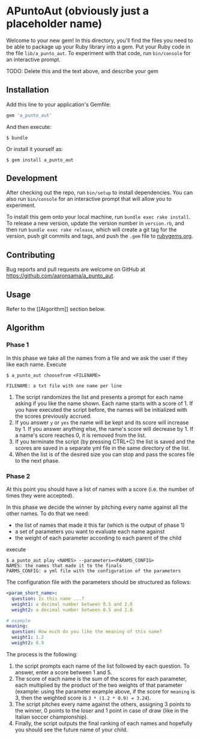 # APuntoAut (obviously just a placeholder name)

Welcome to your new gem! In this directory, you'll find the files you need to be able to package up your Ruby library into a gem. Put your Ruby code in the file `lib/a_punto_aut`. To experiment with that code, run `bin/console` for an interactive prompt.

TODO: Delete this and the text above, and describe your gem

## Installation

Add this line to your application's Gemfile:

```ruby
gem 'a_punto_aut'
```

And then execute:

    $ bundle

Or install it yourself as:

    $ gem install a_punto_aut

## Development

After checking out the repo, run `bin/setup` to install dependencies. You can also run `bin/console` for an interactive prompt that will allow you to experiment.

To install this gem onto your local machine, run `bundle exec rake install`. To release a new version, update the version number in `version.rb`, and then run `bundle exec rake release`, which will create a git tag for the version, push git commits and tags, and push the `.gem` file to [rubygems.org](https://rubygems.org).

## Contributing

Bug reports and pull requests are welcome on GitHub at https://github.com/aaronsama/a_punto_aut.

## Usage

Refer to the [[Algorithm]] section below.

## Algorithm

### Phase 1

In this phase we take all the names from a file and we ask the user if they like each name. Execute

    $ a_punto_aut choosefrom <FILENAME>

    FILENAME: a txt file with one name per line

1. The script randomizes the list and presents a prompt for each name asking if you like the name shown. Each name starts with a score of 1. If you have executed the script before, the names will be initialized with the scores previously accrued.
2. If you answer `y` or `yes` the name will be kept and its score will increase by 1. If you answer anything else, the name's score will decrease by 1. If a name's score reaches 0, it is removed from the list.
3. If you terminate the script (by pressing CTRL+C) the list is saved and the scores are saved in a separate yml file in the same directory of the list.
4. When the list is of the desired size you can stop and pass the scores file to the next phase.

### Phase 2

At this point you should have a list of names with a score (i.e. the number of times they were accepted).

In this phase we decide the winner by pitching every name against all the other names. To do that we need:

* the list of names that made it this far (which is the output of phase 1)
* a set of parameters you want to evaluate each name against
* the weight of each parameter according to each parent of the child

execute

    $ a_punto_aut play <NAMES> --parameters=<PARAMS_CONFIG>
    NAMES: the names that made it to the finals
    PARMS_CONFIG: a yml file with the configuration of the parameters

The configuration file with the parameters should be structured as follows:

```yml
<param_short_name>:
  question: Is this name ...?
  weight1: a decimal number between 0.5 and 2.0
  weight2: a decimal number between 0.5 and 2.0

# example
meaning:
  question: How much do you like the meaning of this name?
  weight1: 1.2
  weight2: 0.9
```

The process is the following:

1. the script prompts each name of the list followed by each question. To answer, enter a score between 1 and 5.
2. The score of each name is the sum of the scores for each parameter, each multiplied by the product of the two weights of that parameter (example: using the parameter example above, if the score for `meaning` is 3, then the weighted score is `3 * (1.2 * 0.9) = 3.24`).
3. The script pitches every name against the others, assigning 3 points to the winner, 0 points to the loser and 1 point in case of draw (like in the Italian soccer championship).
4. Finally, the script outputs the final ranking of each names and hopefully you should see the future name of your child.
